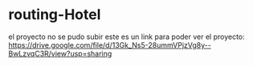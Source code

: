 # routing-Hotel
el proyecto no se pudo subir este es un link para poder ver el proyecto:
https://drive.google.com/file/d/13Gk_Ns5-28ummVPjzVg8y--BwLzvqC3R/view?usp=sharing
